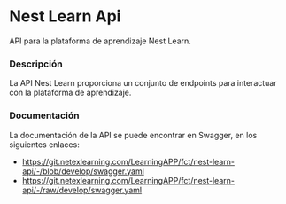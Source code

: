 # Nest Learn Api

API para la plataforma de aprendizaje Nest Learn.

### Descripción

La API Nest Learn proporciona un conjunto de endpoints para interactuar con la plataforma de aprendizaje. 

### Documentación
La documentación de la API se puede encontrar en Swagger, en los siguientes enlaces:

 - https://git.netexlearning.com/LearningAPP/fct/nest-learn-api/-/blob/develop/swagger.yaml
 - https://git.netexlearning.com/LearningAPP/fct/nest-learn-api/-/raw/develop/swagger.yaml